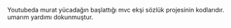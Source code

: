 Youtubeda murat yücadağın başlattığı mvc ekşi sözlük projesinin kodlarıdır.
umarım yardımı dokunmuştur.

